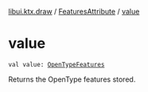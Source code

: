 [libui.ktx.draw](../index.md) / [FeaturesAttribute](index.md) / [value](./value.md)

# value

`val value: `[`OpenTypeFeatures`](../-open-type-features/index.md)

Returns the OpenType features stored.

